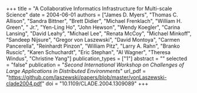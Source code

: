 +++
title = "A Collaborative Informatics Infrastructure for Multi-scale Science"
date = 2004-06-01
authors = ["James D. Myers", "Thomas C. Allison", "Sandra Bittner", "Brett Didier", "Michael Frenklach", "William H. Green", " Jr.", "Yen-Ling Ho", "John Hewson", "Wendy Koegler", "Carina Lansing", "David Leahy", "Michael Lee", "Renata McCoy", "Michael Minkoff", "Sandeep Nijsure", "Gregor von Laszewski", "David Montoya", "Carmen Pancerella", "Reinhardt Pinzon", "William Pitz", "Larry A. Rahn", "Branko Ruscic", "Karen Schuchardt", "Eric Stephan", "Al Wagner", "Theresa Windus", "Christine Yang"]
publication_types = ["1"]
abstract = ""
selected = "false"
publication = "*Second International Workshop on Challenges of Large Applications in Distributed Environments*"
url_pdf = "https://github.com/laszewski/papers/blob/master/vonLaszewski-clade2004.pdf"
doi = "10.1109/CLADE.2004.1309089"
+++

